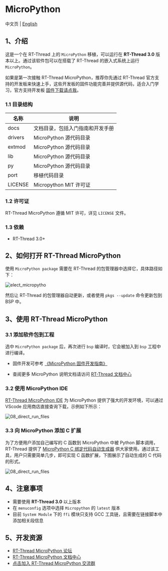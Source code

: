 # MicroPython

中文页 | [English](README.md)

## 1、介绍

这是一个在 RT-Thread 上的 `MicroPython` 移植，可以运行在 **RT-Thread 3.0** 版本以上。通过该软件包可以在搭载了 RT-Thread 的嵌入式系统上运行 `MicroPython`。

如果是第一次接触 RT-Thread MicroPython，推荐你先通过 RT-Thread 官方支持的开发板来快速上手，这些开发板的固件功能完善并提供源代码，适合入门学习，官方支持开发板 [固件下载请点我](https://www.rt-thread.org/qa/forum.php?mod=viewthread&tid=12305&extra=page%3D1%26filter%3Dtypeid%26typeid%3D20)。

### 1.1 目录结构

| 名称 | 说明 |
| ---- | ---- |
| docs  | 文档目录，包括入门指南和开发手册 |
| drivers | MicroPython 源代码目录 |
| extmod | MicroPython 源代码目录 |
| lib | MicroPython 源代码目录 |
| py | MicroPython 源代码目录 |
| port | 移植代码目录 |
| LICENSE | Micropython MIT 许可证 |

### 1.2 许可证

RT-Thread MicroPython  遵循 MIT 许可，详见 `LICENSE` 文件。

### 1.3 依赖

- RT-Thread 3.0+

## 2、如何打开 RT-Thread MicroPython

使用 `MicroPython package` 需要在 RT-Thread 的包管理器中选择它，具体路径如下：

![elect_micropytho](./docs/assets/select_micropython.png)

然后让 RT-Thread 的包管理器自动更新，或者使用 `pkgs --update` 命令更新包到 BSP 中。

## 3、使用 RT-Thread MicroPython

### 3.1 添加软件包到工程

选中 `MicroPython package` 后，再次进行 `bsp` 编译时，它会被加入到 `bsp` 工程中进行编译。

* 固件开发可参考 [《MicroPython 固件开发指南》](./docs/firmware-develop.md)

* 查阅更多 MicroPython 说明文档请访问 [RT-Thread 文档中心](https://www.rt-thread.org/document/site/submodules/micropython/docs/introduction/)


### 3.2 使用 MicroPython IDE

[RT-Thread MicroPython IDE](https://marketplace.visualstudio.com/items?itemName=RT-Thread.rt-thread-micropython) 为 MicroPython 提供了强大的开发环境，可以通过 VScode 应用商店直接查询下载，示例如下所示：

![08_direct_run_files](docs/assets/08_direct_run_files.gif)


### 3.3 向 MicroPython 添加 C 扩展

为了方便用户添加自己编写的 C 函数到 MicroPython 中被 Python 脚本调用，RT-Thread 提供了 [MicroPython C 绑定代码自动生成器](https://summerlife.github.io/RT-MicroPython-Generator/) 供大家使用。通过该工具，用户只需要简单几步，即可实现 C 函数扩展，下图展示了自动生成的 C 代码的形式。

![08_direct_run_files](docs/assets/c-gen.png)

## 4、注意事项

- 需要使用 **RT-Thread 3.0** 以上版本
- 在 `menuconfig` 选项中选择 `Micropython` 的 `latest` 版本
- 目前 `System Module` 下的 `ffi` 模块只支持 GCC 工具链，且需要在链接脚本中添加相关段信息

## 5、开发资源

* [RT-Thread MicroPython 论坛](https://www.rt-thread.org/qa/forum.php)
* [RT-Thread MicroPython 文档中心](https://www.rt-thread.org/document/site/submodules/micropython/docs/introduction/)
* [点击加入 RT-Thread MicroPython 交流群](https://jq.qq.com/?_wv=1027&k=5EhyEjx)
